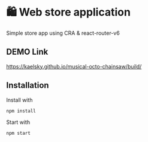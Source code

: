 # 🛍️ Web store application

Simple store app using CRA & react-router-v6

## DEMO Link

https://kaelsky.github.io/musical-octo-chainsaw/build/

## Installation

Install with

`npm install`

Start with

`npm start `

